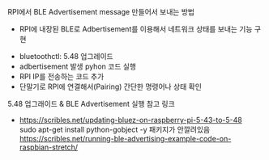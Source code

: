 RPI에서 BLE Advertisement message 만들어서 보내는 방법

* RPI에 내장된 BLE로 Adbertisement를 이용해서 네트워크 상태를 보내는 기능 구현
 - bluetoothctl: 5.48 업그레이드
 - adbertisement 발생 pyhon 코드 실행
 - RPI IP를 전송하는 코드 추가
 - 단말기로 RPI에 연결해서(Pairing) 간단한 명령어나 상태 확인 


5.48 업그래이드 & BLE Advertisement 실행 참고 링크 
 - https://scribles.net/updating-bluez-on-raspberry-pi-5-43-to-5-48<br>
   sudo apt-get install python-gobject -y 패키지가 안깔려있음<br>
   https://scribles.net/running-ble-advertising-example-code-on-raspbian-stretch/
    
   

